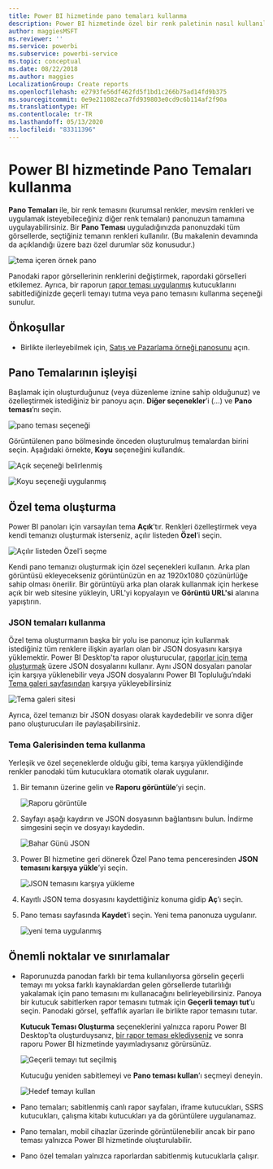 ```yaml
---
title: Power BI hizmetinde pano temaları kullanma
description: Power BI hizmetinde özel bir renk paletinin nasıl kullanılacağını ve bunun tüm panoya nasıl uygulanacağını öğrenin
author: maggiesMSFT
ms.reviewer: ''
ms.service: powerbi
ms.subservice: powerbi-service
ms.topic: conceptual
ms.date: 08/22/2018
ms.author: maggies
LocalizationGroup: Create reports
ms.openlocfilehash: e2793fe56df462fd5f1bd1c266b75ad14fd9b375
ms.sourcegitcommit: 0e9e211082eca7fd939803e0cd9c6b114af2f90a
ms.translationtype: HT
ms.contentlocale: tr-TR
ms.lasthandoff: 05/13/2020
ms.locfileid: "83311396"
---
```

# <a name="use-dashboard-themes-in-power-bi-service"></a>Power BI hizmetinde Pano Temaları kullanma
**Pano Temaları** ile, bir renk temasını (kurumsal renkler, mevsim renkleri ve uygulamak isteyebileceğiniz diğer renk temaları) panonuzun tamamına uygulayabilirsiniz. Bir **Pano Teması** uyguladığınızda panonuzdaki tüm görsellerde, seçtiğiniz temanın renkleri kullanılır. (Bu makalenin devamında da açıklandığı üzere bazı özel durumlar söz konusudur.)

![tema içeren örnek pano](media/service-dashboard-themes/power-bi-full-dashboard-theme.png)

Panodaki rapor görsellerinin renklerini değiştirmek, rapordaki görselleri etkilemez. Ayrıca, bir raporun [rapor teması uygulanmış](desktop-report-themes.md) kutucuklarını sabitlediğinizde geçerli temayı tutma veya pano temasını kullanma seçeneği sunulur.


## <a name="prerequisites"></a>Önkoşullar
* Birlikte ilerleyebilmek için, [Satış ve Pazarlama örneği panosunu](sample-datasets.md) açın.


## <a name="how-dashboard-themes-work"></a>Pano Temalarının işleyişi
Başlamak için oluşturduğunuz (veya düzenleme iznine sahip olduğunuz) ve özelleştirmek istediğiniz bir panoyu açın. **Diğer seçenekler**’i (...) ve **Pano teması**’nı seçin. 

![pano teması seçeneği](media/service-dashboard-themes/power-bi-dashboard-theme.png)

Görüntülenen pano bölmesinde önceden oluşturulmuş temalardan birini seçin.  Aşağıdaki örnekte, **Koyu** seçeneğini kullandık.

![Açık seçeneği belirlenmiş](media/service-dashboard-themes/power-bi-theme-menu.png)

![Koyu seçeneği uygulanmış](media/service-dashboard-themes/power-bi-theme-dark.png)

## <a name="create-a-custom-theme"></a>Özel tema oluşturma

Power BI panoları için varsayılan tema **Açık**’tır. Renkleri özelleştirmek veya kendi temanızı oluşturmak isterseniz, açılır listeden **Özel**’i seçin. 

![Açılır listeden Özel’i seçme](media/service-dashboard-themes/power-bi-theme-custom.png)

Kendi pano temanızı oluşturmak için özel seçenekleri kullanın. Arka plan görüntüsü ekleyecekseniz görüntünüzün en az 1920x1080 çözünürlüğe sahip olması önerilir. Bir görüntüyü arka plan olarak kullanmak için herkese açık bir web sitesine yükleyin, URL'yi kopyalayın ve **Görüntü URL'si** alanına yapıştırın. 

### <a name="using-json-themes"></a>JSON temaları kullanma
Özel tema oluşturmanın başka bir yolu ise panonuz için kullanmak istediğiniz tüm renklere ilişkin ayarları olan bir JSON dosyasını karşıya yüklemektir. Power BI Desktop'ta rapor oluşturucular, [raporlar için tema oluşturmak](desktop-report-themes.md) üzere JSON dosyalarını kullanır. Aynı JSON dosyaları panolar için karşıya yüklenebilir veya JSON dosyalarını Power BI Topluluğu’ndaki [Tema galeri sayfasından](https://community.powerbi.com/t5/Themes-Gallery/bd-p/ThemesGallery) karşıya yükleyebilirsiniz 

![Tema galeri sitesi](media/service-dashboard-themes/power-bi-theme-gallery.png)

Ayrıca, özel temanızı bir JSON dosyası olarak kaydedebilir ve sonra diğer pano oluşturucuları ile paylaşabilirsiniz. 

### <a name="use-a-theme-from-the-theme-gallery"></a>Tema Galerisinden tema kullanma

Yerleşik ve özel seçeneklerde olduğu gibi, tema karşıya yüklendiğinde renkler panodaki tüm kutucuklara otomatik olarak uygulanır. 

1. Bir temanın üzerine gelin ve **Raporu görüntüle**’yi seçin.

    ![Raporu görüntüle](media/service-dashboard-themes/power-bi-choose-theme.png)

2. Sayfayı aşağı kaydırın ve JSON dosyasının bağlantısını bulun.  İndirme simgesini seçin ve dosyayı kaydedin.

    ![Bahar Günü JSON](media/service-dashboard-themes/power-bi-theme-json.png)

3. Power BI hizmetine geri dönerek Özel Pano tema penceresinden **JSON temasını karşıya yükle**’yi seçin.

    ![JSON temasını karşıya yükleme](media/service-dashboard-themes/power-bi-upload-theme.png)

4. Kayıtlı JSON tema dosyasını kaydettiğiniz konuma gidip **Aç**’ı seçin.

5. Pano teması sayfasında **Kaydet**’i seçin. Yeni tema panonuza uygulanır.

    ![yeni tema uygulanmış](media/service-dashboard-themes/power-bi-json.png)

## <a name="considerations-and-limitations"></a>Önemli noktalar ve sınırlamalar

* Raporunuzda panodan farklı bir tema kullanılıyorsa görselin geçerli temayı mı yoksa farklı kaynaklardan gelen görsellerde tutarlılığı yakalamak için pano temasını mı kullanacağını belirleyebilirsiniz. Panoya bir kutucuk sabitlerken rapor temasını tutmak için **Geçerli temayı tut**’u seçin. Panodaki görsel, şeffaflık ayarları ile birlikte rapor temasını tutar. 

    **Kutucuk Teması Oluşturma** seçeneklerini yalnızca raporu Power BI Desktop’ta oluşturduysanız, [bir rapor teması eklediyseniz](desktop-report-themes.md) ve sonra raporu Power BI hizmetinde yayımladıysanız görürsünüz. 

    ![Geçerli temayı tut seçilmiş](media/service-dashboard-themes/power-bi-keep-current.png)

    Kutucuğu yeniden sabitlemeyi ve **Pano teması kullan**’ı seçmeyi deneyin.

    ![Hedef temayı kullan](media/service-dashboard-themes/power-bi-use-destination.png)

* Pano temaları; sabitlenmiş canlı rapor sayfaları, iframe kutucukları, SSRS kutucukları, çalışma kitabı kutucukları ya da görüntülere uygulanamaz.
* Pano temaları, mobil cihazlar üzerinde görüntülenebilir ancak bir pano teması yalnızca Power BI hizmetinde oluşturulabilir. 
* Pano özel temaları yalnızca raporlardan sabitlenmiş kutucuklarla çalışır. 

